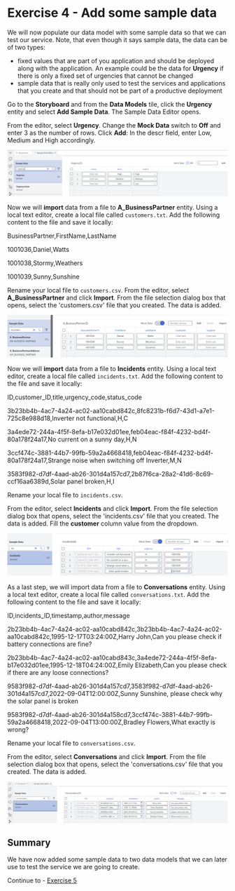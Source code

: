# Exercise 4 - Add some sample data

We will now populate our data model with some sample data so that we can test our service. Note, that even though it says sample data, the data can be of two types:
- fixed values that are part of you application and should be deployed along with the application. An example could be the data for **Urgency** if there is only a fixed set of urgencies that cannot be changed
- sample data that is really only used to test the services and applications that you create and that should not be part of a productive deployment

Go to the **Storyboard** and from the **Data Models** tile, click the **Urgency** entity and select **Add Sample Data**.
The Sample Data Editor opens.

From the editor, select **Urgency**.
Change the **Mock Data** switch to **Off** and enter 3 as the number of rows.
Click **Add**:
In the descr field, enter Low, Medium and High accordingly.

![](/exercises/Ex4/images/urgencysampledata.png)  

Now we will **import** data from a file to **A_BusinessPartner** entity.
Using a local text editor, create a local file called `customers.txt`.
Add the following content to the file and save it locally:

BusinessPartner,FirstName,LastName

1001036,Daniel,Watts

1001038,Stormy,Weathers

1001039,Sunny,Sunshine

Rename your local file to `customers.csv`.
From the editor, select **A_BusinessPartner** and click **Import**.
From the file selection dialog box that opens, select the 'customers.csv' file that you created.
The data is added.

![](/exercises/Ex4/images/bpsampledata.png)  

Now we will **import** data from a file to **Incidents** entity.
Using a local text editor, create a local file called `incidents.txt`.
Add the following content to the file and save it locally:

ID,customer_ID,title,urgency_code,status_code

3b23bb4b-4ac7-4a24-ac02-aa10cabd842c,8fc8231b-f6d7-43d1-a7e1-725c8e988d18,Inverter not functional,H,C

3a4ede72-244a-4f5f-8efa-b17e032d01ee,feb04eac-f84f-4232-bd4f-80a178f24a17,No current on a sunny day,H,N

3ccf474c-3881-44b7-99fb-59a2a4668418,feb04eac-f84f-4232-bd4f-80a178f24a17,Strange noise when switching off Inverter,M,N

3583f982-d7df-4aad-ab26-301d4a157cd7,2b87f6ca-28a2-41d6-8c69-ccf16aa6389d,Solar panel broken,H,I

Rename your local file to `incidents.csv`.

From the editor, select **Incidents** and click **Import**.
From the file selection dialog box that opens, select the 'incidents.csv' file that you created.
The data is added.
Fill the **customer** column value from the dropdown.

![](/exercises/Ex4/images/incidentssample.png) 

As a last step, we will import data from a file to **Conversations** entity.
Using a local text editor, create a local file called `conversations.txt`.
Add the following content to the file and save it locally:

ID,incidents_ID,timestamp,author,message

2b23bb4b-4ac7-4a24-ac02-aa10cabd842c,3b23bb4b-4ac7-4a24-ac02-aa10cabd842c,1995-12-17T03:24:00Z,Harry John,Can you please check if battery connections are fine?

2b23bb4b-4ac7-4a24-ac02-aa10cabd843c,3a4ede72-244a-4f5f-8efa-b17e032d01ee,1995-12-18T04:24:00Z,Emily Elizabeth,Can you please check if there are any loose connections?

9583f982-d7df-4aad-ab26-301d4a157cd7,3583f982-d7df-4aad-ab26-301d4a157cd7,2022-09-04T12:00:00Z,Sunny Sunshine, please check why the solar panel is broken

9583f982-d7df-4aad-ab26-301d4a158cd7,3ccf474c-3881-44b7-99fb-59a2a4668418,2022-09-04T13:00:00Z,Bradley Flowers,What exactly is wrong?

Rename your local file to `conversations.csv`.

From the editor, select **Conversations** and click **Import**.
From the file selection dialog box that opens, select the 'conversations.csv' file that you created.
The data is added.

![](/exercises/Ex4/images/conversationssample.png) 

## Summary

We have now added some sample data to two data models that we can later use to test the service we are going to create.

Continue to - [Exercise 5](../Ex5/README.md)

